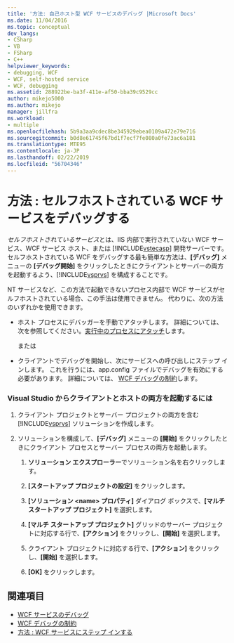 ```yaml
---
title: '方法: 自己ホスト型 WCF サービスのデバッグ |Microsoft Docs'
ms.date: 11/04/2016
ms.topic: conceptual
dev_langs:
- CSharp
- VB
- FSharp
- C++
helpviewer_keywords:
- debugging, WCF
- WCF, self-hosted service
- WCF, debugging
ms.assetid: 288922be-ba3f-411e-af50-bba39c9529cc
author: mikejo5000
ms.author: mikejo
manager: jillfra
ms.workload:
- multiple
ms.openlocfilehash: 5b9a3aa9cdec8be345929ebea0109a472e79e716
ms.sourcegitcommit: b0d8e61745f67bd1f7ecf7fe080a0fe73ac6a181
ms.translationtype: MTE95
ms.contentlocale: ja-JP
ms.lasthandoff: 02/22/2019
ms.locfileid: "56704346"
---
```

# <a name="how-to-debug-a-self-hosted-wcf-service"></a>方法 : セルフホストされている WCF サービスをデバッグする
*セルフホストされているサービス*とは、IIS 内部で実行されていない WCF サービス、WCF サービス ホスト、または [!INCLUDE[vstecasp](../code-quality/includes/vstecasp_md.md)] 開発サーバーです。 セルフホストされている WCF をデバッグする最も簡単な方法は、**[デバッグ]** メニューの **[デバッグ開始]** をクリックしたときにクライアントとサーバーの両方を起動するよう、[!INCLUDE[vsprvs](../code-quality/includes/vsprvs_md.md)] を構成することです。

 NT サービスなど、この方法で起動できないプロセス内部で WCF サービスがセルフホストされている場合、この手法は使用できません。 代わりに、次の方法のいずれかを使用できます。

-   ホスト プロセスにデバッガーを手動でアタッチします。 詳細については、次を参照してください。[実行中のプロセスにアタッチ](../debugger/attach-to-running-processes-with-the-visual-studio-debugger.md)します。

     または

-   クライアントでデバッグを開始し、次にサービスへの呼び出しにステップ インします。 これを行うには、app.config ファイルでデバッグを有効にする必要があります。 詳細については、 [WCF デバッグの制約](../debugger/limitations-on-wcf-debugging.md)します。

### <a name="to-start-both-client-and-host-from-visual-studio"></a>Visual Studio からクライアントとホストの両方を起動するには

1. クライアント プロジェクトとサーバー プロジェクトの両方を含む [!INCLUDE[vsprvs](../code-quality/includes/vsprvs_md.md)] ソリューションを作成します。

2. ソリューションを構成して、**[デバッグ]** メニューの **[開始]** をクリックしたときにクライアント プロセスとサーバー プロセスの両方を起動します。

   1.  **ソリューション エクスプローラー**でソリューション名を右クリックします。

   2.  **[スタートアップ プロジェクトの設定]** をクリックします。

   3.  **[ソリューション \<name> プロパティ]** ダイアログ ボックスで、**[マルチ スタートアップ プロジェクト]** を選択します。

   4.  **[マルチ スタートアップ プロジェクト]** グリッドのサーバー プロジェクトに対応する行で、**[アクション]** をクリックし、**[開始]** を選択します。

   5.  クライアント プロジェクトに対応する行で、**[アクション]** をクリックし、**[開始]** を選択します。

   6.  **[OK]** をクリックします。

## <a name="see-also"></a>関連項目
- [WCF サービスのデバッグ](../debugger/debugging-wcf-services.md)
- [WCF デバッグの制約](../debugger/limitations-on-wcf-debugging.md)
- [方法 : WCF サービスにステップ インする](../debugger/how-to-step-into-wcf-services.md)